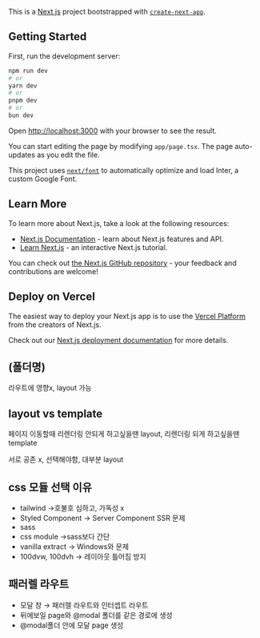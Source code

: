 This is a [Next.js](https://nextjs.org/) project bootstrapped with [`create-next-app`](https://github.com/vercel/next.js/tree/canary/packages/create-next-app).

## Getting Started

First, run the development server:

```bash
npm run dev
# or
yarn dev
# or
pnpm dev
# or
bun dev
```

Open [http://localhost:3000](http://localhost:3000) with your browser to see the result.

You can start editing the page by modifying `app/page.tsx`. The page auto-updates as you edit the file.

This project uses [`next/font`](https://nextjs.org/docs/basic-features/font-optimization) to automatically optimize and load Inter, a custom Google Font.

## Learn More

To learn more about Next.js, take a look at the following resources:

- [Next.js Documentation](https://nextjs.org/docs) - learn about Next.js features and API.
- [Learn Next.js](https://nextjs.org/learn) - an interactive Next.js tutorial.

You can check out [the Next.js GitHub repository](https://github.com/vercel/next.js/) - your feedback and contributions are welcome!

## Deploy on Vercel

The easiest way to deploy your Next.js app is to use the [Vercel Platform](https://vercel.com/new?utm_medium=default-template&filter=next.js&utm_source=create-next-app&utm_campaign=create-next-app-readme) from the creators of Next.js.

Check out our [Next.js deployment documentation](https://nextjs.org/docs/deployment) for more details.


## (폴더명)
라우트에 영향x, layout 가능

## layout vs template
페이지 이동할때 리렌더링 안되게 하고싶을땐 layout, 리렌더링 되게 하고싶을땐 template

서로 공존 x, 선택해야함, 대부분 layout

## css 모듈 선택 이유
- tailwind →호불호 심하고, 가독성 x
- Styled Component → Server Component SSR 문제
- sass
- css module →sass보다 간단
- vanilla extract → Windows와 문제
- 100dvw, 100dvh → 레이아웃 틀어짐 방지

## 패러렐 라우트
- 모달 창 → 패러렐 라우트와 인터셉트 라우트
- 뒤에보일 page와 @modal 폴더를 같은 경로에 생성
- @modal폴더 안에 모달 page 생성